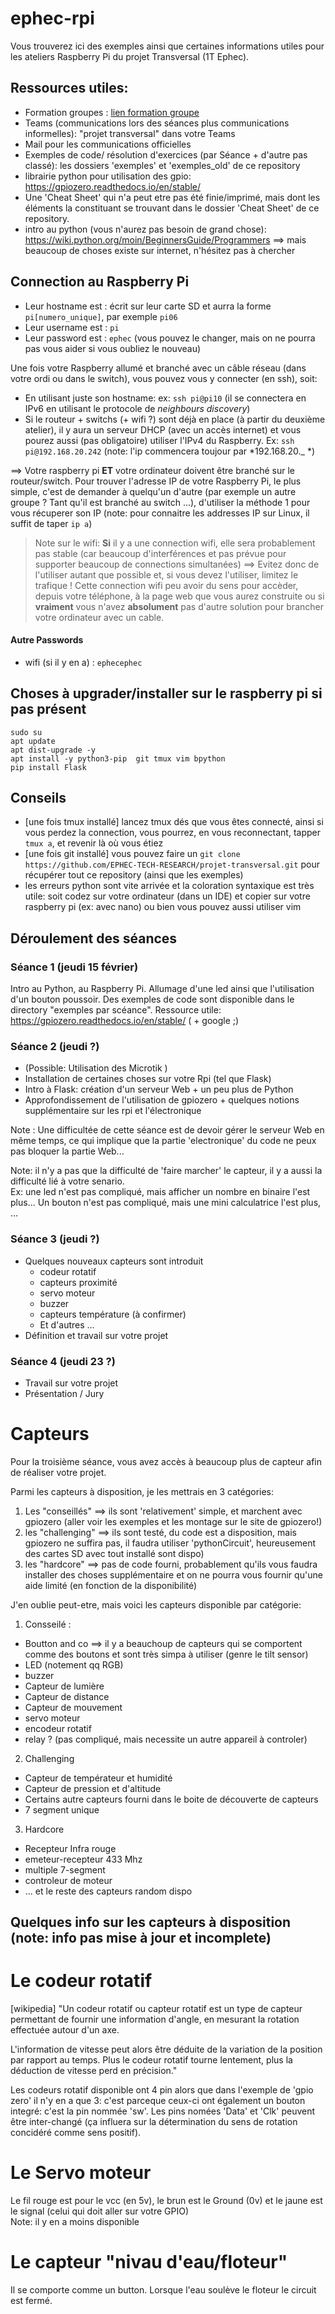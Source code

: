 # ephec-rpi

Vous trouverez ici des exemples ainsi que certaines informations utiles pour les ateliers Raspberry Pi du projet Transversal (1T Ephec).

## Ressources utiles:
- Formation groupes : [lien formation groupe](https://ephec.sharepoint.com/:x:/r/sites/Projettransversal2024/Documents%20partages/General/Liste%20%C3%A9tudiants%20projet%20transversal%201T.xlsx?d=wc04cc85802ab476c9e97e3fde8e4c13e&csf=1&web=1&e=UJCW3m)
- Teams (communications lors des séances plus communications informelles): "projet transversal" dans votre Teams
- Mail pour les communications officielles
- Exemples de code/ résolution d'exercices (par Séance + d'autre pas classé): les dossiers 'exemples' et 'exemples_old' de ce repository
- librairie python pour utilisation des gpio: https://gpiozero.readthedocs.io/en/stable/
- Une 'Cheat Sheet' qui n'a peut etre pas été finie/imprimé, mais dont les éléments la constituant se trouvant dans le dossier 'Cheat Sheet' de ce repository.
- intro au python (vous n'aurez pas besoin de grand chose): https://wiki.python.org/moin/BeginnersGuide/Programmers
==> mais beaucoup de choses existe sur internet, n'hésitez pas à chercher

## Connection au Raspberry Pi

* Leur hostname est :  écrit sur leur carte SD et aurra la forme `pi[numero_unique]`, par exemple `pi06`
* Leur username est : `pi`
* Leur password est : `ephec` (vous pouvez le changer, mais on ne pourra pas vous aider si vous oubliez le nouveau)

Une fois votre Raspberry allumé et branché avec un câble réseau (dans votre ordi ou dans le switch), vous pouvez vous y connecter (en ssh), soit:
* En utilisant juste son hostname: ex: `ssh pi@pi10` (il se connectera en IPv6 en utilisant le protocole de *neighbours discovery*)
* Si le routeur + switchs (+ wifi ?) sont déjà en place (à partir du deuxième atelier), il y aura un serveur DHCP (avec un accès internet) et vous pourez aussi (pas obligatoire) utiliser l'IPv4 du Raspberry. Ex: `ssh pi@192.168.20.242` (note: l'ip commencera toujour par *192.168.20._ *)

==> Votre raspberry pi **ET** votre ordinateur doivent être branché sur le routeur/switch. 
Pour trouver l'adresse IP de votre Raspberry Pi, le plus simple, c'est de demander à quelqu'un d'autre (par exemple un autre groupe ? Tant qu'il est branché au switch ...), d'utiliser la méthode 1 pour vous récuperer son IP (note: pour connaitre les addresses IP sur Linux, il suffit de taper `ip a`)


> Note sur le wifi: **Si** il y a une connection wifi, elle sera probablement pas stable (car beaucoup d'interférences et pas prévue pour supporter beaucoup de connections simultanées) ==>  Evitez donc de l'utiliser autant que possible et, si vous devez l'utiliser, limitez le trafique !   Cette connection wifi peu avoir du sens pour accèder, depuis votre téléphone, à la page web que vous aurez construite ou si **vraiment** vous n'avez **absolument** pas d'autre solution pour brancher votre ordinateur avec un cable.

#### Autre Passwords
* wifi (si il y en a) : `ephecephec`


## Choses à upgrader/installer sur le raspberry pi si pas présent 
```
sudo su
apt update
apt dist-upgrade -y
apt install -y python3-pip  git tmux vim bpython
pip install Flask
```

## Conseils
- [une fois tmux installé] lancez tmux dés que vous êtes connecté, ainsi si vous perdez la connection, vous pourrez, en vous reconnectant, tapper `tmux a`, et revenir là où vous étiez
- [une fois git installé] vous pouvez faire un `git clone https://github.com/EPHEC-TECH-RESEARCH/projet-transversal.git` pour récupérer tout ce repository (ainsi que les exemples)
- les erreurs python sont vite arrivée et la coloration syntaxique est très utile: soit codez sur votre ordinateur (dans un IDE) et copier sur votre raspberry pi (ex: avec nano) ou bien vous pouvez aussi utiliser vim


## Déroulement des séances
### Séance 1 (jeudi 15 février)
Intro au Python, au Raspberry Pi. Allumage d'une led ainsi que l'utilisation d'un bouton poussoir.
Des exemples de code sont disponible dans le directory "exemples par scéance".
Ressource utile: https://gpiozero.readthedocs.io/en/stable/ ( + google ;)

### Séance 2 (jeudi ?)
* (Possible: Utilisation des Microtik )
* Installation de certaines choses sur votre Rpi (tel que Flask)
* Intro à Flask: création d'un serveur Web + un peu plus de Python
* Approfondissement de l'utilisation de gpiozero + quelques notions supplémentaire sur les rpi et l'électronique


Note : Une difficultée de cette séance est de devoir gérer le serveur Web en même temps, ce qui implique que la partie 'electronique' du code ne peux pas bloquer la partie Web...


Note: il n'y a pas que la difficulté de 'faire marcher' le capteur, il y a aussi la difficulté lié à votre senario.  
Ex: une led n'est pas compliqué, mais afficher un nombre en binaire l'est plus... Un bouton n'est pas compliqué, mais une mini calculatrice l'est plus, ... 

### Séance 3 (jeudi ?)
* Quelques nouveaux capteurs sont introduit
    * codeur rotatif 
    * capteurs proximité 
    * servo moteur
    * buzzer 
    * capteurs température (à confirmer)
    * Et d'autres ...
* Définition et travail sur votre projet

### Séance 4 (jeudi 23 ?)
- Travail sur votre projet
- Présentation / Jury


# Capteurs 
Pour la troisième séance, vous avez accès à beaucoup plus de capteur afin de réaliser votre projet.

Parmi les capteurs à disposition, je les mettrais en 3 catégories: 
1. Les "conseillés" ==> ils sont 'relativement' simple, et marchent avec gpiozero (aller voir les exemples et les montage sur le site de gpiozero!)
2. les "challenging" ==> ils sont testé, du code est a disposition, mais gpiozero ne suffira pas, il faudra utiliser 'pythonCircuit', heureusement des cartes SD avec tout installé sont dispo) 
3. les "hardcore" ==> pas de code fourni, probablement qu'ils vous faudra installer des choses supplémentaire et on ne pourra vous fournir qu'une aide limité (en fonction de la disponibilité)

J'en oublie peut-etre, mais voici les capteurs disponible par catégorie:
1. Consseilé :
- Boutton and co  ==> il y a beauchoup de capteurs qui se comportent comme des boutons et sont très simpa à utiliser (genre le tilt sensor)
- LED (notement qq RGB)
- buzzer
- Capteur de lumière
- Capteur de distance
- Capteur de mouvement
- servo moteur
- encodeur rotatif
- relay ?  (pas compliqué, mais necessite un autre appareil à controler)

2. Challenging
- Capteur de températeur et humidité
- Capteur de pression et d'altitude
- Certains autre capteurs fourni dans le boite de découverte de capteurs
- 7 segment unique

3. Hardcore
- Recepteur Infra rouge
- emeteur-recepteur 433 Mhz
- multiple 7-segment
- controleur de moteur
- ... et le reste des capteurs random dispo


## Quelques info sur les capteurs à disposition (note: info pas mise à jour et incomplete)
# Le codeur rotatif
[wikipedia] "Un codeur rotatif ou capteur rotatif est un type de capteur permettant de fournir une information d'angle, en mesurant la rotation effectuée autour d'un axe.

L'information de vitesse peut alors être déduite de la variation de la position par rapport au temps. Plus le codeur rotatif tourne lentement, plus la déduction de vitesse perd en précision."

Les codeurs rotatif disponible ont 4 pin alors que dans l'exemple de 'gpio zero' il n'y en a que 3: c'est parceque ceux-ci ont également un bouton integré: c'est la pin nommée 'sw'.  Les pins nomées 'Data' et 'Clk' peuvent être inter-changé (ça influera sur la détermination du sens de rotation concidéré comme sens positif).

# Le Servo moteur
Le fil rouge est pour le vcc (en 5v), le brun est le Ground (0v) et le jaune est le signal (celui qui doit aller sur votre GPIO)  
Note: il y en a moins disponible

# Le capteur "nivau d'eau/floteur"
Il se comporte comme un button.  Lorsque l'eau soulève le floteur le circuit est fermé.
